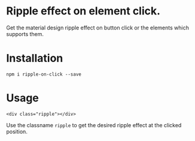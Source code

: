 # Ripple effect on element click.

Get the material design ripple effect on button click or the elements which
supports them.

# Installation

`npm i ripple-on-click --save`

# Usage

```
<div class="ripple"></div>
```

Use the classname `ripple` to get the desired ripple effect at the clicked
position. 
